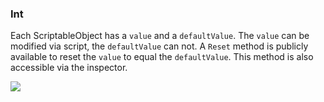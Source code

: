### Int

Each ScriptableObject has a `value` and a `defaultValue`. The `value` can be modified via script, the `defaultValue` can not. A `Reset` method is publicly available to reset the `value` to equal the `defaultValue`. This method is also accessible via the inspector.

![](https://i.imgur.com/899tEuG.png)
